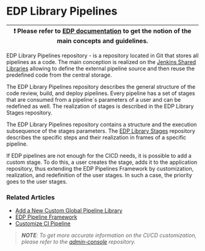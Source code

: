 # EDP Library Pipelines

| :heavy_exclamation_mark: Please refer to [EDP documentation](https://epam.github.io/edp-install/) to get the notion of the main concepts and guidelines. |
| --- |

EDP Library Pipelines repository - is a repository located in Git that stores all pipelines as a code. The main conception is realized on the [Jenkins Shared Libraries](https://www.jenkins.io/doc/book/pipeline/shared-libraries/) allowing to define the external pipeline source and then reuse the predefined code from the central storage.

The EDP Library Pipelines repository describes the general structure of the code review, build, and deploy pipelines. Every pipeline has a set of stages that are consumed from a pipeline`s parameters of a user and can be redefined as well. The realization of stages is described in the EDP Library Stages repository.

The EDP Library Pipelines repository contains a structure and the execution subsequence of the stages parameters. The [EDP Library Stages](https://github.com/epam/edp-library-stages#edp-library-stages) repository describes the specific steps and their realization in frames of a specific pipeline.

If EDP pipelines are not enough for the CICD needs, it is possible to add a custom stage. To do this, a user creates the stage, adds it to the application repository, thus extending the EDP Pipelines Framework by customization, realization, and redefinition of the user stages. In such a case, the priority goes to the user stages.

### Related Articles

- [Add a New Custom Global Pipeline Library](https://epam.github.io/edp-install/user-guide/add-custom-global-pipeline-lib/)
- [EDP Pipeline Framework](https://epam.github.io/edp-install/user-guide/pipeline-framework/)
- [Customize CI Pipeline](https://epam.github.io/edp-install/user-guide/customize-ci-pipeline/)

>_**NOTE**: To get more accurate information on the CI/CD customization, please refer to the [admin-console](https://github.com/epam/edp-admin-console/tree/master#edp-admin-console) repository._
